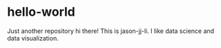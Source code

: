 # hello-world
Just another repository
hi there!
This is jason-jj-li. I like data science and data visualization.
